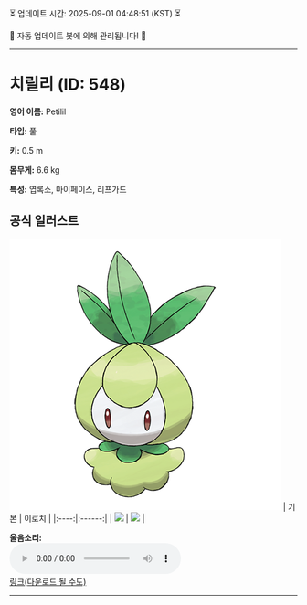 
⏳ 업데이트 시간: 2025-09-01 04:48:51 (KST) ⏳

🤖 자동 업데이트 봇에 의해 관리됩니다! 🤖

---

# 치릴리 (ID: 548)
**영어 이름:** Petilil

**타입:** 풀

**키:** 0.5 m

**몸무게:** 6.6 kg

**특성:** 엽록소, 마이페이스, 리프가드

## 공식 일러스트
![](https://raw.githubusercontent.com/PokeAPI/sprites/master/sprites/pokemon/other/official-artwork/548.png)
| 기본 | 이로치 |
|:----:|:------:|
| <img src="http://play.pokemonshowdown.com/sprites/ani/petilil.gif" width="200"> | <img src="http://play.pokemonshowdown.com/sprites/ani-shiny/petilil.gif" width="200"> |

**울음소리:**<br><audio controls src="https://raw.githubusercontent.com/PokeAPI/cries/main/cries/pokemon/latest/548.ogg"></audio><br> [링크(다운로드 될 수도)](https://raw.githubusercontent.com/PokeAPI/cries/main/cries/pokemon/latest/548.ogg)


---
